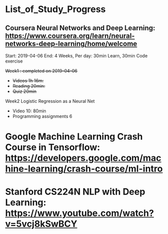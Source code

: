 # List_of_Study_Progress

## Coursera Neural Networks and Deep Learning: https://www.coursera.org/learn/neural-networks-deep-learning/home/welcome

Start: 2019-04-06 End: 4 Weeks,
Per day: 30min Learn, 30min Code exercise

~~Week1 : completed on 2019-04-06~~

- ~~Videos 1h 16m:~~
- ~~Reading 20min:~~
- ~~Quiz 20min~~

Week2 Logistic Regression as a Neural Net
- Video 10: 80min
- Programming assignments 6

# Google Machine Learning Crash Course in Tensorflow: https://developers.google.com/machine-learning/crash-course/ml-intro

# Stanford CS224N NLP with Deep Learning: https://www.youtube.com/watch?v=5vcj8kSwBCY

